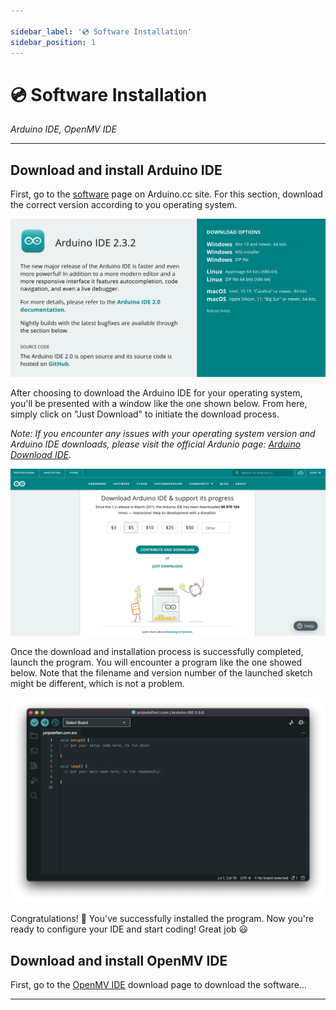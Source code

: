 ```yaml
---

sidebar_label: '💿 Software Installation'
sidebar_position: 1
---
```


# 💿 Software Installation

_Arduino IDE, OpenMV IDE_

---

## Download and install Arduino IDE

First, go to the [software] page on Arduino.cc site. For this section, download the correct version according to you operating system.

![Arduino IDE Download Software](../../../static/img/arduinoIDEDownload.png)


After choosing to download the Arduino IDE for your operating system, you'll be presented with a window like the one shown below. From here, simply click on "Just Download" to initiate the download process.

_Note: If you encounter any issues with your operating system version and Arduino IDE downloads, please visit the official Ardunio page: [Arduino Download IDE]._

![Arduino start downloading IDE](../../../static/img/arduinoStartDownload.png)

Once the download and installation process is successfully completed, launch the program. You will encounter a program like the one showed below. Note that the filename and version number of the launched sketch might be different, which is not a problem.

![Launch Arduino IDE](../../../static/img/arduinoLaunch.png)

Congratulations! 🎉 You've successfully installed the program. Now you're ready to configure your IDE and start coding! Great job 😃

## Download and install OpenMV IDE

First, go to the [OpenMV IDE] download page to download the software...

---

[Arduino Download IDE]: https://support.arduino.cc/hc/en-us/articles/360019833020-Download-and-install-Arduino-IDE
[software]: https://www.arduino.cc/en/software
[OpenMV IDE]: https://openmv.io/pages/download 